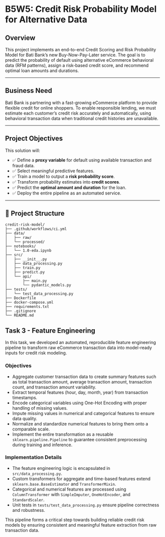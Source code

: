 
# B5W5: Credit Risk Probability Model for Alternative Data

## Overview

This project implements an end-to-end Credit Scoring and Risk Probability Model for Bati Bank’s new Buy-Now-Pay-Later service. The goal is to predict the probability of default using alternative eCommerce behavioral data (RFM patterns), assign a risk-based credit score, and recommend optimal loan amounts and durations.

---

## Business Need

Bati Bank is partnering with a fast-growing eCommerce platform to provide flexible credit for online shoppers. To enable responsible lending, we must estimate each customer’s credit risk accurately and automatically, using behavioral transaction data when traditional credit histories are unavailable.

---

## Project Objectives

This solution will:
- ✅ Define a **proxy variable** for default using available transaction and fraud data.
- ✅ Select meaningful predictive features.
- ✅ Train a model to output a **risk probability score**.
- ✅ Transform probability estimates into **credit scores**.
- ✅ Predict the **optimal amount and duration** for the loan.
- ✅ Deploy the entire pipeline as an automated service.

---
## 📂 Project Structure

```plaintext
credit-risk-model/
├── .github/workflows/ci.yml
├── data/
│   ├── raw/
│   └── processed/
├── notebooks/
│   └── 1.0-eda.ipynb
├── src/
│   ├── __init__.py
│   ├── data_processing.py
│   ├── train.py
│   ├── predict.py
│   └── api/
│       ├── main.py
│       └── pydantic_models.py
├── tests/
│   └── test_data_processing.py
├── Dockerfile 
├── docker-compose.yml
├── requirements.txt
├── .gitignore
└── README.md
```
## Task 3 - Feature Engineering

In this task, we developed an automated, reproducible feature engineering pipeline to transform raw eCommerce transaction data into model-ready inputs for credit risk modeling.

### Objectives
- Aggregate customer transaction data to create summary features such as total transaction amount, average transaction amount, transaction count, and transaction amount variability.
- Extract temporal features (hour, day, month, year) from transaction timestamps.
- Encode categorical variables using One-Hot Encoding with proper handling of missing values.
- Impute missing values in numerical and categorical features to ensure data quality.
- Normalize and standardize numerical features to bring them onto a comparable scale.
- Implement the entire transformation as a reusable `sklearn.pipeline.Pipeline` to guarantee consistent preprocessing during training and inference.

### Implementation Details
- The feature engineering logic is encapsulated in `src/data_processing.py`.
- Custom transformers for aggregate and time-based features extend `sklearn.base.BaseEstimator` and `TransformerMixin`.
- Categorical and numerical features are processed using `ColumnTransformer` with `SimpleImputer`, `OneHotEncoder`, and `StandardScaler`.
- Unit tests in `tests/test_data_processing.py` ensure pipeline correctness and robustness.

This pipeline forms a critical step towards building reliable credit risk models by ensuring consistent and meaningful feature extraction from raw transaction data.


